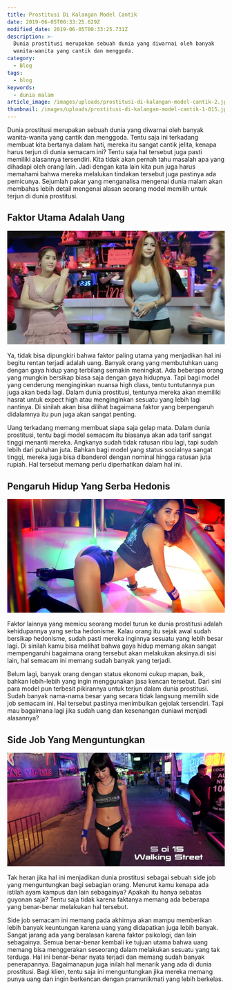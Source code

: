 ```yaml
---
title: Prostitusi Di Kalangan Model Cantik
date: 2019-06-05T00:33:25.629Z
modified_date: 2019-06-05T00:33:25.731Z
description: >-
  Dunia prostitusi merupakan sebuah dunia yang diwarnai oleh banyak
  wanita-wanita yang cantik dan menggoda.
category:
  - Blog
tags:
  - blog
keywords:
  - dunia malam
article_image: /images/uploads/prostitusi-di-kalangan-model-cantik-2.jpg
thumbnail: /images/uploads/prostitusi-di-kalangan-model-cantik-1-015.jpg
---
```

Dunia prostitusi merupakan sebuah dunia yang diwarnai oleh banyak wanita-wanita yang cantik dan menggoda. Tentu saja ini terkadang membuat kita bertanya dalam hati, mereka itu sangat cantik jelita, kenapa harus terjun di dunia semacam ini? Tentu saja hal tersebut juga pasti memiliki alasannya tersendiri. Kita tidak akan pernah tahu masalah apa yang dihadapi oleh orang lain. Jadi dengan kata lain kita pun juga harus memahami bahwa mereka melalukan tindakan tersebut juga pastinya ada pemicunya. Sejumlah pakar yang menganalisa mengenai dunia malam akan membahas lebih detail mengenai alasan seorang model memilih untuk terjun di dunia prostitusi.



## Faktor Utama Adalah Uang

![Prostitusi Di Kalangan Model Cantik](/images/uploads/prostitusi-di-kalangan-model-cantik-3.jpg)

Ya, tidak bisa dipungkiri bahwa faktor paling utama yang menjadikan hal ini begitu rentan terjadi adalah uang. Banyak orang yang membutuhkan uang dengan gaya hidup yang terbilang semakin meningkat. Ada beberapa orang yang mungkin bersikap biasa saja dengan gaya hidupnya. Tapi bagi model yang cenderung menginginkan nuansa high class, tentu tuntutannya pun juga akan beda lagi. Dalam dunia prostitusi, tentunya mereka akan memiliki hasrat untuk expect high atau menginginkan sesuatu yang lebih lagi nantinya. Di sinilah akan bisa dilihat bagaimana faktor yang berpengaruh didalamnya itu pun juga akan sangat penting.

Uang terkadang memang membuat siapa saja gelap mata. Dalam dunia prostitusi, tentu bagi model semacam itu biasanya akan ada tarif sangat tinggi menanti mereka. Angkanya sudah tidak ratusan ribu lagi, tapi sudah lebih dari puluhan juta. Bahkan bagi model yang status socialnya sangat tinggi, mereka juga bisa dibanderol dengan nominal hingga ratusan juta rupiah. Hal tersebut memang perlu diperhatikan dalam hal ini.



## Pengaruh Hidup Yang Serba Hedonis

![Prostitusi Di Kalangan Model Cantik](/images/uploads/prostitusi-di-kalangan-model-cantik-2.jpg)

Faktor lainnya yang memicu seorang model turun ke dunia prostitusi adalah kehidupannya yang serba hedonisme. Kalau orang itu sejak awal sudah bersikap hedonisme, sudah pasti mereka inginnya sesuatu yang lebih besar lagi. Di sinilah kamu bisa melihat bahwa gaya hidup memang akan sangat mempengaruhi bagaimana orang tersebut akan melakukan aksinya.di sisi lain, hal semacam ini memang sudah banyak yang terjadi. 

Belum lagi, banyak orang dengan status ekonomi cukup mapan, baik, bahkan lebih-lebih yang ingin menggunakan jasa kencan tersebut. Dari sini para model pun terbesit pikirannya untuk terjun dalam dunia prostitusi. Sudah banyak nama-nama besar yang secara tidak langsung memilih side job semacam ini. Hal tersebut pastinya menimbulkan gejolak tersendiri. Tapi mau bagaimana lagi jika sudah uang dan kesenangan duniawi menjadi alasannya?



## Side Job Yang Menguntungkan

![Prostitusi Di Kalangan Model Cantik](/images/uploads/prostitusi-di-kalangan-model-cantik-1.jpg)

Tak heran jika hal ini menjadikan dunia prostitusi sebagai sebuah side job yang menguntungkan bagi sebagian orang. Menurut kamu kenapa ada istilah ayam kampus dan lain sebagainya? Apakah itu hanya sebatas guyonan saja? Tentu saja tidak karena faktanya memang ada beberapa yang benar-benar melakukan hal tersebut. 

Side job semacam ini memang pada akhirnya akan mampu memberikan lebih banyak keuntungan karena uang yang didapatkan juga lebih banyak. Sangat jarang ada yang beralasan karena faktor psikologi, dan lain sebagainya. Semua benar-benar kembali ke tujuan utama bahwa uang memang bisa menggerakan seseorang dalam melakukan sesuatu yang tak terduga. Hal ini benar-benar nyata terjadi dan memang sudah banyak penerapannya. Bagaimanapun juga inilah hal menarik yang ada di dunia prostitusi. Bagi klien, tentu saja ini menguntungkan jika mereka memang punya uang dan ingin berkencan dengan pramunikmati yang lebih berkelas.
